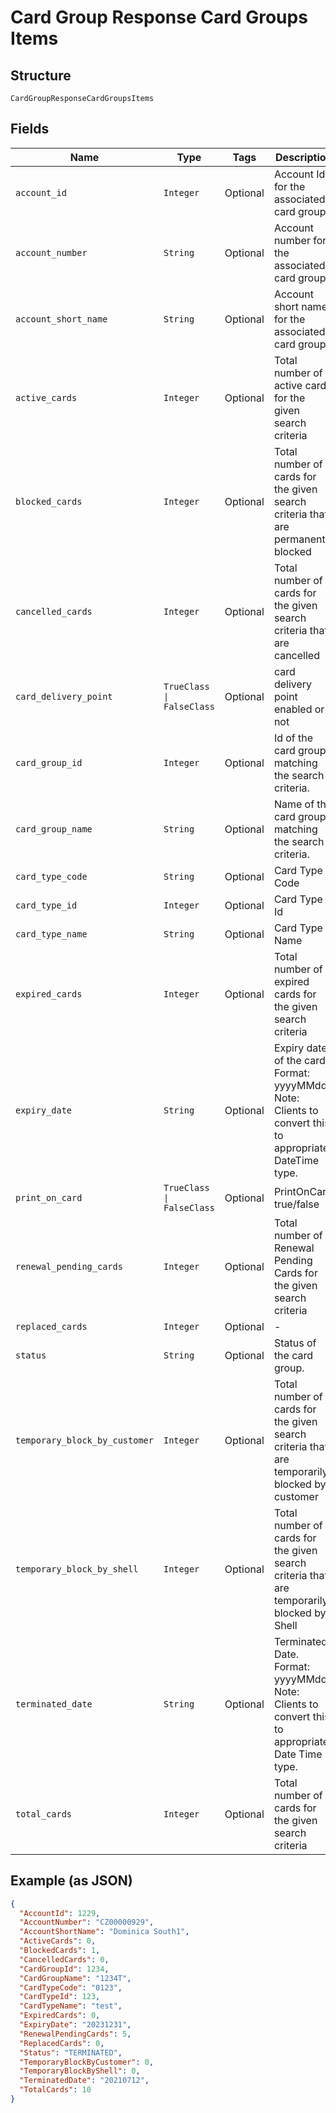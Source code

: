 
# Card Group Response Card Groups Items

## Structure

`CardGroupResponseCardGroupsItems`

## Fields

| Name | Type | Tags | Description |
|  --- | --- | --- | --- |
| `account_id` | `Integer` | Optional | Account Id for the associated card group |
| `account_number` | `String` | Optional | Account number for the associated card group |
| `account_short_name` | `String` | Optional | Account short name for the associated card group |
| `active_cards` | `Integer` | Optional | Total number of active cards for the given search criteria |
| `blocked_cards` | `Integer` | Optional | Total number of cards for the given search criteria that are permanently blocked |
| `cancelled_cards` | `Integer` | Optional | Total number of cards for the given search criteria that are cancelled |
| `card_delivery_point` | `TrueClass \| FalseClass` | Optional | card delivery point enabled or not |
| `card_group_id` | `Integer` | Optional | Id of the card group matching the search criteria. |
| `card_group_name` | `String` | Optional | Name of the card group matching the search criteria. |
| `card_type_code` | `String` | Optional | Card Type Code |
| `card_type_id` | `Integer` | Optional | Card Type Id |
| `card_type_name` | `String` | Optional | Card Type Name |
| `expired_cards` | `Integer` | Optional | Total number of expired cards for the given search criteria |
| `expiry_date` | `String` | Optional | Expiry date of the card.<br>Format: yyyyMMdd<br>Note: Clients to convert this to appropriate DateTime type. |
| `print_on_card` | `TrueClass \| FalseClass` | Optional | PrintOnCard true/false |
| `renewal_pending_cards` | `Integer` | Optional | Total number of Renewal Pending Cards for the given search criteria |
| `replaced_cards` | `Integer` | Optional | - |
| `status` | `String` | Optional | Status of the card group. |
| `temporary_block_by_customer` | `Integer` | Optional | Total number of cards for the given search criteria that are temporarily blocked by customer |
| `temporary_block_by_shell` | `Integer` | Optional | Total number of cards for the given search criteria that are temporarily blocked by Shell |
| `terminated_date` | `String` | Optional | Terminated Date.<br>Format: yyyyMMdd<br>Note: Clients to convert this to appropriate Date Time type. |
| `total_cards` | `Integer` | Optional | Total number of cards for the given search criteria |

## Example (as JSON)

```json
{
  "AccountId": 1229,
  "AccountNumber": "CZ00000929",
  "AccountShortName": "Dominica South1",
  "ActiveCards": 0,
  "BlockedCards": 1,
  "CancelledCards": 0,
  "CardGroupId": 1234,
  "CardGroupName": "1234T",
  "CardTypeCode": "0123",
  "CardTypeId": 123,
  "CardTypeName": "test",
  "ExpiredCards": 0,
  "ExpiryDate": "20231231",
  "RenewalPendingCards": 5,
  "ReplacedCards": 0,
  "Status": "TERMINATED",
  "TemporaryBlockByCustomer": 0,
  "TemporaryBlockByShell": 0,
  "TerminatedDate": "20210712",
  "TotalCards": 10
}
```

